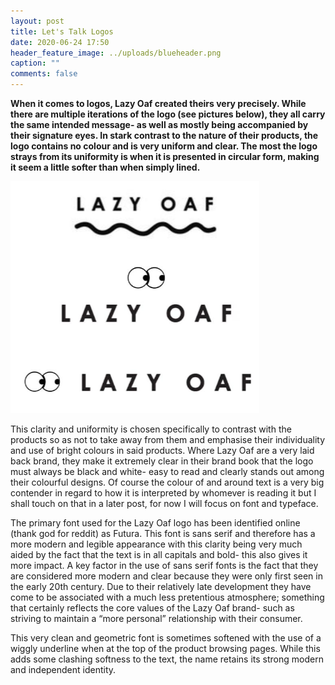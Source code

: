 ```yaml
---
layout: post
title: Let's Talk Logos
date: 2020-06-24 17:50
header_feature_image: ../uploads/blueheader.png
caption: ""
comments: false
---
```

**When it comes to logos, Lazy Oaf created theirs very precisely. While there are multiple iterations of the logo (see pictures below), they all carry the same intended message- as well as mostly being accompanied by their signature eyes. In stark contrast to the nature of their products, the logo contains no colour and is very uniform and clear. The most the logo strays from its uniformity is when it is presented in circular form, making it seem a little softer than when simply lined.**

![Image credit: Lazy Oaf](../uploads/lologos1.png)

This clarity and uniformity is chosen specifically to contrast with the products so as not to take away from them and emphasise their individuality and use of bright colours in said products. Where Lazy Oaf are a very laid back brand, they make it extremely clear in their brand book that the logo must always be black and white- easy to read and clearly stands out among their colourful designs. Of course the colour of and around text is a very big contender in regard to how it is interpreted by whomever is reading it but I shall touch on that in a later post, for now I will focus on font and typeface.



The primary font used for the Lazy Oaf logo has been identified online (thank god for reddit) as Futura. This font is sans serif and therefore has a more modern and legible appearance with this clarity being very much aided by the fact that the text is in all capitals and bold- this also gives it more impact. A key factor in the use of sans serif fonts is the fact that they are considered more modern and clear because they were only first seen in the early 20th century. Due to their relatively late development they have come to be associated with a much less pretentious atmosphere; something that certainly reflects the core values of the Lazy Oaf brand- such as striving to maintain a “more personal” relationship with their consumer.

This very clean and geometric font is sometimes softened with the use of a wiggly underline when at the top of the product browsing pages. While this adds some clashing softness to the text, the name retains its strong modern and independent identity.